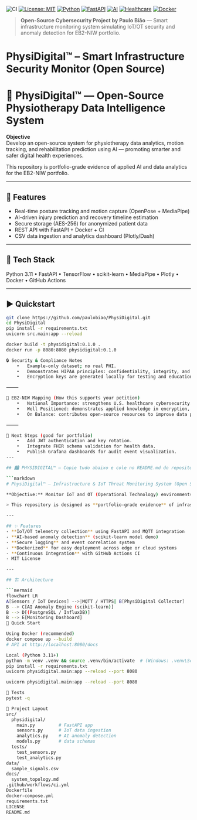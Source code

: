 ![CI](https://github.com/paulobiao/PhysiDigital/actions/workflows/ci.yml/badge.svg)
[![License: MIT](https://img.shields.io/badge/License-MIT-yellow.svg)](https://opensource.org/licenses/MIT)
[![Python](https://img.shields.io/badge/Python-3.11-blue.svg)](https://www.python.org/)
[![FastAPI](https://img.shields.io/badge/FastAPI-009688?logo=fastapi&logoColor=white)](https://fastapi.tiangolo.com/)
[![AI](https://img.shields.io/badge/AI-ML%20%7C%20Data%20Analysis-purple)](#)
[![Healthcare](https://img.shields.io/badge/Domain-Healthcare%20Analytics-ff69b4)](#)
[![Docker](https://img.shields.io/badge/Docker-2496ED?logo=docker&logoColor=white)](https://www.docker.com/)

> **Open-Source Cybersecurity Project by Paulo Bião** — Smart infrastructure monitoring system simulating IoT/OT security and anomaly detection for EB2-NIW portfolio.

# PhysiDigital™ – Smart Infrastructure Security Monitor (Open Source)

# 🦾 PhysiDigital™ — Open-Source Physiotherapy Data Intelligence System

**Objective**  
Develop an open-source system for physiotherapy data analytics, motion tracking, and rehabilitation prediction using AI — promoting smarter and safer digital health experiences.

This repository is portfolio-grade evidence of applied AI and data analytics for the EB2-NIW portfolio.

---

## 🚀 Features
- Real-time posture tracking and motion capture (OpenPose + MediaPipe)
- AI-driven injury prediction and recovery timeline estimation
- Secure storage (AES-256) for anonymized patient data
- REST API with FastAPI + Docker + CI
- CSV data ingestion and analytics dashboard (Plotly/Dash)

---

## 🧠 Tech Stack
Python 3.11 • FastAPI • TensorFlow • scikit-learn • MediaPipe • Plotly • Docker • GitHub Actions

---

## ▶️ Quickstart
```bash
git clone https://github.com/paulobiao/PhysiDigital.git
cd PhysiDigital
pip install -r requirements.txt
uvicorn src.main:app --reload

docker build -t physidigital:0.1.0 .
docker run -p 8080:8080 physidigital:0.1.0

🔒 Security & Compliance Notes
	•	Example-only dataset; no real PHI.
	•	Demonstrates HIPAA principles: confidentiality, integrity, and accountability.
	•	Encryption keys are generated locally for testing and education purposes.

⸻

🧩 EB2-NIW Mapping (How this supports your petition)
	•	National Importance: strengthens U.S. healthcare cybersecurity and privacy compliance.
	•	Well Positioned: demonstrates applied knowledge in encryption, RBAC, and auditing.
	•	On Balance: contributes open-source resources to improve data protection in healthcare.

⸻

📌 Next Steps (good for portfolio)
	•	Add JWT authentication and key rotation.
	•	Integrate FHIR schema validation for health data.
	•	Publish Grafana dashboards for audit event visualization.
---

## 🏙️ PHYSIDIGITAL™ — Copie tudo abaixo e cole no README.md do repositório *PhysiDigital*

```markdown
# PhysiDigital™ – Infrastructure & IoT Threat Monitoring System (Open Source)

**Objective:** Monitor IoT and OT (Operational Technology) environments to detect physical and digital anomalies through AI-driven analytics, strengthening cybersecurity in critical infrastructure sectors.

> This repository is designed as **portfolio-grade evidence** of infrastructure security expertise for **EB2-NIW**. It demonstrates anomaly detection, IoT telemetry analysis, and secure data pipelines for industrial systems.

---

## ✨ Features
- **IoT/OT telemetry collection** using FastAPI and MQTT integration
- **AI-based anomaly detection** (scikit-learn model demo)
- **Secure logging** and event correlation system
- **Dockerized** for easy deployment across edge or cloud systems
- **Continuous Integration** with GitHub Actions CI
- MIT License

---

## 🏗️ Architecture

```mermaid
flowchart LR
A[Sensors / IoT Devices] -->|MQTT / HTTPS| B[PhysiDigital Collector]
B --> C[AI Anomaly Engine (scikit-learn)]
B --> D[(PostgreSQL / InfluxDB)]
B --> E[Monitoring Dashboard]
🚀 Quick Start

Using Docker (recommended)
docker compose up --build
# API at http://localhost:8080/docs

Local (Python 3.11+)
python -m venv .venv && source .venv/bin/activate  # (Windows: .venv\Scripts\activate)
pip install -r requirements.txt
uvicorn physidigital.main:app --reload --port 8080

uvicorn physidigital.main:app --reload --port 8080

🧪 Tests
pytest -q

📁 Project Layout
src/
  physidigital/
    main.py         # FastAPI app
    sensors.py      # IoT data ingestion
    analytics.py    # AI anomaly detection
    models.py       # data schemas
  tests/
    test_sensors.py
    test_analytics.py
data/
  sample_signals.csv
docs/
  system_topology.md
.github/workflows/ci.yml
Dockerfile
docker-compose.yml
requirements.txt
LICENSE
README.md
